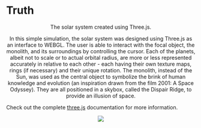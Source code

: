 # Truth
<p align="center">
The solar system created using Three.js. 
<p align="center">
In this simple simulation, the solar system was designed using Three.js as an interface to WEBGL. The user is able to interact with the focal object, the monolith, and its surroundings by controlling the cursor. Each of the planets, albeit not to scale or to actual orbital radius, are more or less represented accurately in relative to each other - each having their own texture maps, rings (if necessary) and their unique rotation. The monolith, instead of the Sun, was used as the central object to symbolize the brink of human knowledge and evolution (an inspiration drawn from the film 2001: A Space Odyssey). They are all positioned in a skybox, called the Dispair Ridge, to provide an illusion of space. 

Check out the complete [three.js](https://threejs.org/) documentation for more information.

<p align="center">
<img src="https://i.imgur.com/3JERJPE.png"/>
  </p>
</p>
